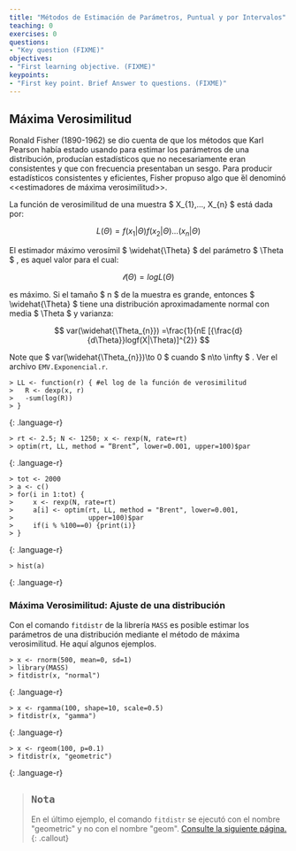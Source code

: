 ```yaml
---
title: "Métodos de Estimación de Parámetros, Puntual y por Intervalos"
teaching: 0
exercises: 0
questions:
- "Key question (FIXME)"
objectives:
- "First learning objective. (FIXME)"
keypoints:
- "First key point. Brief Answer to questions. (FIXME)"
---
```


## Máxima Verosimilitud

Ronald Fisher (1890-1962) se dio cuenta de que los métodos que Karl Pearson había estado usando para estimar los parámetros de una distribución, producían estadísticos
que no necesariamente eran consistentes y que con frecuencia presentaban un sesgo. Para producir estadísticos consistentes y eficientes, Fisher propuso algo que
́él denominó <<estimadores de máxima verosimilitud>>.

La función de verosimilitud de una muestra $ X_{1},..., X_{n} $ está dada por: 

$$ L(\Theta)= f(x_{1}|\Theta)f(x_{2}|\Theta)...(x_{n}|\Theta) $$ 

El estimador máximo verosímil $ \widehat{\Theta} $ del parámetro $ \Theta $ , es aquel valor para el cual:

$$ \mathscr{l}(\Theta)= log L(\Theta) $$

es máximo. Si el tamaño  $ n $  de la muestra es grande, entonces $ \widehat{\Theta} $ tiene una distribución aproximadamente normal con media $ \Theta $ y varianza:

$$ var(\widehat{\Theta_{n}}) =\frac{1}{nE [{\frac{d}{d\Theta}}logf(X|\Theta)]^{2}} $$

Note que $ var(\widehat{\Theta_{n}})\to 0 $ cuando $ n\to \infty $ . Ver el archivo `EMV.Exponencial.r`.

~~~
> LL <- function(r) { #el log de la función de verosimilitud
>   R <- dexp(x, r)
>   -sum(log(R))
> }
~~~
{: .language-r}

~~~
> rt <- 2.5; N <- 1250; x <- rexp(N, rate=rt)
> optim(rt, LL, method = “Brent”, lower=0.001, upper=100)$par
~~~
{: .language-r}

~~~
> tot <- 2000
> a <- c()
> for(i in 1:tot) {
>     x <- rexp(N, rate=rt)
>     a[i] <- optim(rt, LL, method = "Brent", lower=0.001,
>                   upper=100)$par
>     if(i % %100==0) {print(i)}
> }
~~~
{: .language-r}

~~~
> hist(a)
~~~
{: .language-r}

### Máxima Verosimilitud: Ajuste de una distribución

Con el comando `fitdistr` de la librería `MASS` es posible estimar los parámetros de una distribución mediante el método de máxima verosimilitud. He aquí algunos ejemplos.

~~~
> x <- rnorm(500, mean=0, sd=1)
> library(MASS)
> fitdistr(x, "normal")
~~~
{: .language-r}

~~~
> x <- rgamma(100, shape=10, scale=0.5)
> fitdistr(x, "gamma")
~~~
{: .language-r}

~~~
> x <- rgeom(100, p=0.1)
> fitdistr(x, "geometric")
~~~
{: .language-r}

> ## `Nota`
> En el último ejemplo, el comando `fitdistr` se ejecutó con el nombre "geometric" y no con el nombre "geom".
> [Consulte la siguiente página.](https://stat.ethz.ch/R-manual/R-devel/library/MASS/html/fitdistr.html)
{: .callout}
